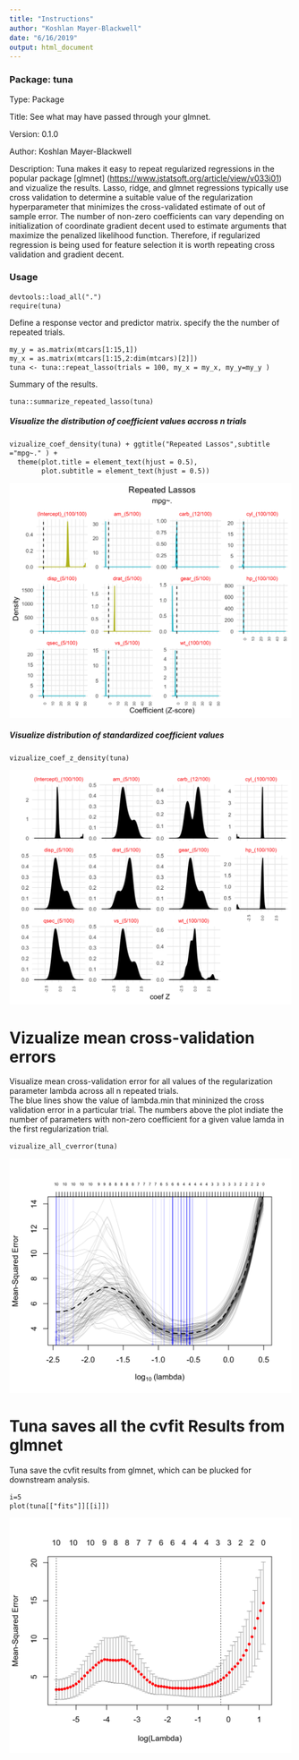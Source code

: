 ```yaml
---
title: "Instructions"
author: "Koshlan Mayer-Blackwell"
date: "6/16/2019"
output: html_document
---
```


### Package: tuna

Type: Package

Title: See what may have passed through your glmnet.

Version: 0.1.0

Author: Koshlan Mayer-Blackwell

Description: Tuna makes it easy to repeat regularized regressions 
in the popular package [glmnet] (https://www.jstatsoft.org/article/view/v033i01) 
and vizualize the results.  Lasso, ridge, and glmnet regressions typically use cross validation 
to determine a suitable value of the regularization hyperparameter
that minimizes the cross-validated estimate of out of sample error. 
The number of non-zero coefficients can vary depending on initialization
of coordinate gradient decent used to estimate arguments that maximize the penalized 
likelihood function. Therefore, if regularized regression is being used 
for feature selection it is worth repeating cross validation and gradient decent.

### Usage

```{r, echo = T, warnings = F, message = F}
devtools::load_all(".")
require(tuna)
```
Define a response vector and predictor matrix. specify the the number of repeated trials. 
```{r}
my_y = as.matrix(mtcars[1:15,1])
my_x = as.matrix(mtcars[1:15,2:dim(mtcars)[2]])
tuna <- tuna::repeat_lasso(trials = 100, my_x = my_x, my_y=my_y )
```

Summary of the results.
```{r}
tuna::summarize_repeated_lasso(tuna)
```
##### Visualize the distribution of coefficient values accross n trials
```{r, fig.width = 4 , fig.hieght =3}
vizualize_coef_density(tuna) + ggtitle("Repeated Lassos",subtitle ="mpg~." ) +
  theme(plot.title = element_text(hjust = 0.5),
        plot.subtitle = element_text(hjust = 0.5))
```
![](f1.png)
##### Visualize distribution of standardized coefficient values
```{r, fig.width = 4 , fig.hieght =3}
vizualize_coef_z_density(tuna)
```
![](f2.png)
# Vizualize mean cross-validation errors 
Visualize mean cross-validation error for all values of the regularization 
parameter lambda across all n repeated trials.  
The blue lines show the value of lambda.min that mininized the cross 
validation error in a particular trial. The numbers above the plot 
indiate the number of parameters with non-zero coefficient for a given
value lamda in the first regularization trial. 
```{r, fig.width = 4 , fig.hieght =3}
vizualize_all_cverror(tuna)
```
![](f3.png)

# Tuna saves all the cvfit Results from glmnet
Tuna save the cvfit results from glmnet, which can be plucked for downstream analysis.
```{r, fig.width = 4 , fig.hieght =3}
i=5
plot(tuna[["fits"]][[i]])
```
![](f4.png)
